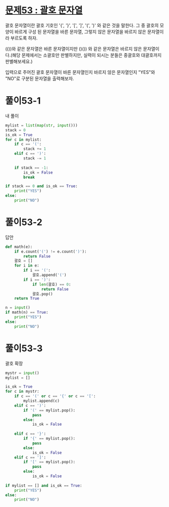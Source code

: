 # [문제53 : 괄호 문자열](https://www.notion.so/53-fa3379802886461b8bf73c478ccb2b7c)

괄호 문자열이란 괄호 기호인 '{', '}', '[', ']', '(', ')' 와 같은 것을 말한다. 그 중 괄호의 모양이 바르게 구성 된 문자열을 바른 문자열, 그렇지 않은 문자열을 바르지 않은 문자열이라 부르도록 하자. 

(())와 같은 문자열은 바른 문자열이지만 ()()) 와 같은 문자열은 바르지 않은 문자열이다.(해당 문제에서는 소괄호만 판별하지만, 실력이 되시는 분들은 중괄호와 대괄호까지 판별해보세요.)

입력으로 주어진 괄호 문자열이 바른 문자열인지 바르지 않은 문자열인지 "YES"와 "NO"로 구분된 문자열을 출력해보자.

# 풀이53-1

내 풀이

``` python
mylist = list(map(str, input()))
stack = 0
is_ok = True
for c in mylist:
    if c == '(':
        stack += 1
    elif c == ')':
        stack -= 1
    
    if stack == -1:
        is_ok = False
        break

if stack == 0 and is_ok == True:
    print("YES")
else:
    print("NO")
```

# 풀이53-2

답안

``` python
def math(e):
    if e.count('(') != e.count(')'):
        return False
    괄호 = []
    for i in e:
        if i == '(':
            괄호.append('(')
        if i == ')':
            if len(괄호) == 0:
                return False
            괄호.pop()
    return True

n = input()
if math(n) == True:
	print("YES")
else:
	print("NO")
```

# 풀이53-3

괄호 확장

``` python
mystr = input()
mylist = []

is_ok = True
for c in mystr:
    if c == '(' or c == '{' or c == '[':
        mylist.append(c)
    elif c == ')':
        if '(' == mylist.pop():
            pass
        else:
            is_ok = False
    
    elif c == '}':
        if '{' == mylist.pop():
            pass
        else:
            is_ok = False
    elif c == ']':
        if '[' == mylist.pop():
            pass
        else:
            is_ok = False
        
if mylist == [] and is_ok == True:
    print("YES")
else:
    print("NO")
```